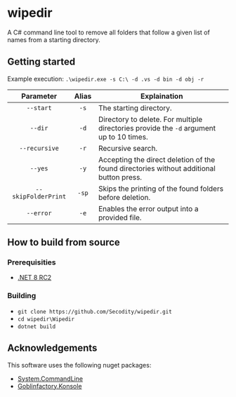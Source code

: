 # wipedir

A C# command line tool to remove all folders that follow a given list of names from a starting directory. 

## Getting started

Example execution: `.\wipedir.exe -s C:\ -d .vs -d bin -d obj -r`

| Parameter | Alias | Explaination |
|:---:|:---:|---|
|`--start`|`-s`| The starting directory.|
|`--dir`|`-d`|Directory to delete. For multiple directories provide the `-d` argument up to 10 times.|
|`--recursive`|`-r`|Recursive search.|
|`--yes`|`-y`|Accepting the direct deletion of the found directories without additional button press.|
|`--skipFolderPrint`|`-sp`|Skips the printing of the found folders before deletion.|
|`--error`|`-e`|Enables the error output into a provided file.|

## How to build from source

### Prerequisities
- [.NET 8 RC2](https://dotnet.microsoft.com/en-us/download/dotnet/8.0)

### Building

- `git clone https://github.com/Secodity/wipedir.git`
- `cd wipedir\Wipedir`
- `dotnet build`

## Acknowledgements

This software uses the following nuget packages: 
- [System.CommandLine](https://www.nuget.org/packages/System.CommandLine)
- [Goblinfactory.Konsole](https://github.com/goblinfactory/konsole/)
